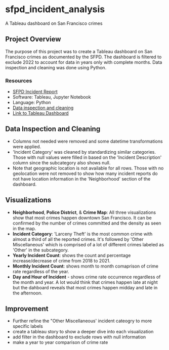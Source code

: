 # sfpd_incident_analysis
A Tableau dashboard on San Francisco crimes

## Project Overview
The purpose of this project was to create a Tableau dashboard on San Francisco crimes as documented by the SFPD. The dashboard is filtered to exclude 2022 to account for data in years only with complete months. Data inspection and cleaning was done using Python. 

### Resources
- [SFPD Incident Report](https://data.sfgov.org/Public-Safety/Police-Department-Incident-Reports-2018-to-Present/wg3w-h783)
- Software: Tableau, Jupyter Notebook
- Language: Python
- [Data inspection and cleaning](https://github.com/samanthajpv/sfpd_incident_analysis/blob/main/data_inspection.ipynb)
- [Link to Tableau Dashboard](https://public.tableau.com/app/profile/samantha.villanueva/viz/SFPDIncidentReport-CrimeDashboard/Dashboard1)

## Data Inspection and Cleaning

- Columns not needed were removed and some datetime transformations were applied.
- 'Incident Category' was cleaned by standardizing similar categories. Those with null values were filled in based on the 'Incident Description' column since the subcategory also shows null.
- Note that geographic location is not available for all rows. Those with no geolocation were not removed to show how many incident reports do not have location information in the 'Neighborhood' section of the dashboard.

## Visualizations

- **Neighborhood**, **Police District**, & **Crime Map**: All three visualizations show that most crimes happen downtown San Francisco. It can be confirmed by the number of crimes committed and the density as seen in the map.
- **Incident Category**: 'Larceny Theft' is the most common crime with almost a third of all the reported crimes. It's followed by 'Other Miscellaneous' which is comprised of a lot of different crimes labeled as 'Other' in the subcategory.
- **Yearly Incident Count**: shows the count and percentage increase/decrease of crime from 2018 to 2021.
- **Monthly Incident Count**: shows month to month comaprison of crime rate regardless of the year.
- **Day and Hour of Incident** - shows crime rate occurrence regardless of the month and year. A lot would think that crimes happen late at night but the dahboard reveals that most crimes happen midday and late in the afternoon.  

## Improvement
 - Further refine the "Other Miscellaneous' incident cateogry to more specific labels
 - create a tableau story to show a deeper dive into each visualization
 - add filter in the dashboard to exclude rows with null information
 - make a year to year comparison of crime rate


